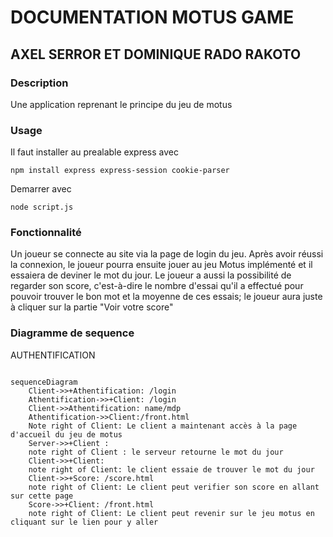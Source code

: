 # DOCUMENTATION MOTUS GAME

## AXEL SERROR ET DOMINIQUE RADO RAKOTO 

### Description
Une application reprenant le principe du jeu de motus

### Usage
Il faut installer au prealable express avec 

```
npm install express express-session cookie-parser

```

Demarrer avec 

```
node script.js

```

### Fonctionnalité

Un joueur se connecte au site via la page de login du jeu. Après avoir réussi la connexion, le joueur pourra ensuite jouer au jeu Motus implémenté et il essaiera de deviner le mot du jour.
Le joueur a aussi la possibilité de regarder son score, c'est-à-dire le nombre d'essai qu'il a effectué pour pouvoir trouver le bon mot et la moyenne de ces essais; le joueur aura juste à cliquer sur la partie "Voir votre score"

### Diagramme de sequence
AUTHENTIFICATION

```mermaid

sequenceDiagram
    Client->>+Athentification: /login
    Athentification->>+Client: /login
    Client->>Athentification: name/mdp
    Athentification->>Client:/front.html
    Note right of Client: Le client a maintenant accès à la page d'accueil du jeu de motus
    Server->>+Client : 
    note right of Client : le serveur retourne le mot du jour
    Client->>+Client: 
    note right of Client: le client essaie de trouver le mot du jour
    Client->>+Score: /score.html
    note right of Client: Le client peut verifier son score en allant sur cette page
    Score->>+Client: /front.html
    note right of Client: Le client peut revenir sur le jeu motus en cliquant sur le lien pour y aller
    
 ```
